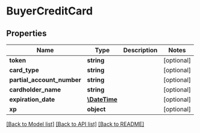 # BuyerCreditCard

## Properties
Name | Type | Description | Notes
------------ | ------------- | ------------- | -------------
**token** | **string** |  | [optional] 
**card_type** | **string** |  | [optional] 
**partial_account_number** | **string** |  | [optional] 
**cardholder_name** | **string** |  | [optional] 
**expiration_date** | [**\DateTime**](Date.md) |  | [optional] 
**xp** | **object** |  | [optional] 

[[Back to Model list]](../README.md#documentation-for-models) [[Back to API list]](../README.md#documentation-for-api-endpoints) [[Back to README]](../README.md)


